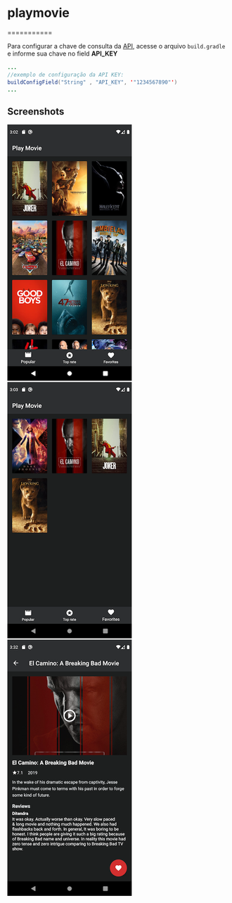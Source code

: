 # playmovie
===========

Para configurar a chave de consulta da [API](https://www.themoviedb.org/), acesse o arquivo `build.gradle` e informe sua chave no field **API_KEY**

```java
...
//exemplo de configuração da API KEY:
buildConfigField("String" , "API_KEY", '"1234567890"')
...
```

Screenshots
-----------

![List of popular movies](screenshots/popular_movie.png "A list of popular movies")
![List of favorite movies](screenshots/favorite_movie.png "A list of favorite movies")
![Movie details](screenshots/detail_movie.png "Details for a specific movie")
